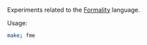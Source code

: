 Experiments related to the [Formality](https://github.com/moonad/formality) language.

Usage:

```bash
make; fme
```
